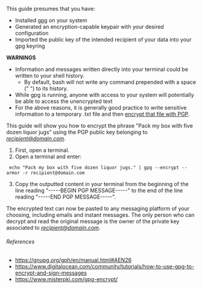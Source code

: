 This guide presumes that you have:
- Installed [gpg](/platforms/cryptography/gpg) on your system
- Generated an encryption-capable keypair with your desired configuration
- Imported the public key of the intended recipient of your data into your gpg keyring

**WARNINGS**
- Information and messages written directly into your terminal could be written to your shell history.
    - By default, bash will not write any command prepended with a space (" ") to its history.
- While gpg is running, anyone with access to your system will potentially be able to access the
unencrypted text
- For the above reasons, it is generally good practice to write sensitive information to a temporary
.txt file and then [encrypt that file with PGP](/guides/communication/encrypt-file-with-pgp).

This guide will show you how to encrypt the phrase "Pack my box with five dozen liquor jugs" using the
PGP public key belonging to *recipient@domain.com*.

1) First, open a terminal.
2) Open a terminal and enter:
```
 echo "Pack my box with five dozen liquor jugs." | gpg --encrypt --armor -r recipient@domain.com 
```
3) Copy the outputted content in your terminal from the beginning of the line reading
"-----BEGIN PGP MESSAGE-----" to the end of the line reading "-----END PGP MESSAGE-----".

The encrypted text can now be pasted to any messaging platform of your choosing, including emails
and instant messages. The only person who can decrypt and read the original message is the owner
of the private key associated to *recipient@domain.com*.

###### References
- https://gnupg.org/gph/en/manual.html#AEN26
- https://www.digitalocean.com/community/tutorials/how-to-use-gpg-to-encrypt-and-sign-messages
- https://www.misterpki.com/gpg-encrypt/
